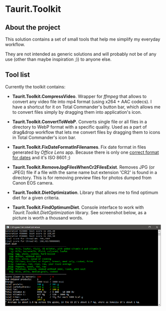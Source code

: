 # Taurit.Toolkit

## About the project

This solution contains a set of small tools that help me simplify my everyday workflow.

They are not intended as generic solutions and will probably not be of any use (other than maybe inspiration ;)) to anyone else.

## Tool list

Currently the toolkit contains:

* __Taurit.Toolkit.CompressVideo__. Wrapper for _ffmpeg_ that allows to convert any video file into mp4 format (using x264 + AAC codecs). I have a shortcut for it on Total Commander's button bar, which allows me to convert files simply by dragging them into application's icon.

* __Taurit.Toolkit.ConvertToWebP__. Converts single file or all files in a directory to WebP format with a specific quality. Used as a part of drag&drop workflow that lets me convert files by dragging them to icons in Total Commander's icon bar.

* __Taurit.Toolkit.FixDateFormatInFilenames__. Fix date format in files generated by _Office Lens_ app. Because there is only one [correct format for dates](https://xkcd.com/1179/) and it's ISO 8601 ;)

* __Taurit.Toolkit.RemoveJpgFilesWhenCr2FilesExist__. Removes JPG (or JPEG) file if a file with the same name but extension 'CR2' is found in a directory. This is for removing preview files for photos dumped from Canon EOS camera.

* __Taurit.Toolkit.DietOptimization__. Library that allows me to find optimum diet for a given criteria.

* __Taurit.Toolkit.FindOptimumDiet__. Console interface to work with _Taurit.Toolkit.DietOptimization_ library. See screenshot below, as a picture is worth a thousand words.

![Taurit.Toolkit.FindOptimumDiet](docs/images/find-optimum-diet-tool-screenshot.png)
